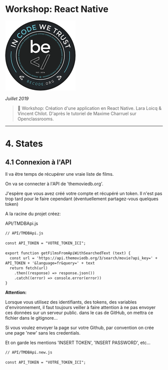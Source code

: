 # Workshop: React Native

![Becode logo](https://raw.githubusercontent.com/Raigyo/react-character-manager/master/img/becode-logo.png)



*Juillet 2019*

> 🔨 Workshop: Création d'une application en React Native. Lara Loicq & Vincent Chilot. D'après le tutoriel de Maxime Charruel sur Openclassrooms.


* * *


# 4. States

## 4.1 Connexion à l'API

Il va être temps de récupérer une vraie liste de films.

On va se connecter à l'API de 'themoviedb.org'.

J'espère que vous avez créé votre compte et récupéré un token. Il n'est pas trop tard pour le faire cependant (éventuellement partagez-vous quelques token)

A la racine du projet créez:

API/TMDBApi.js


~~~
// API/TMDBApi.js

const API_TOKEN = "VOTRE_TOKEN_ICI";

export function getFilmsFromApiWithSearchedText (text) {
  const url = 'https://api.themoviedb.org/3/search/movie?api_key=' + API_TOKEN + '&language=fr&query=' + text
  return fetch(url)
    .then((response) => response.json())
    .catch((error) => console.error(error))
}
~~~

**Attention:** 

Lorsque vous utilisez des identifiants, des tokens, des variables d'environnement, il faut toujours veiller à faire attention à ne pas envoyer ces données sur un serveur public. dans le cas de GitHub, on mettra ce fichier dans le gitignore...

Si vous voulez envoyer la page sur votre Github, par convention on crée une page 'new' sans les credentials.

Et on garde les mentions 'INSERT TOKEN', 'INSERT PASSWORD', etc...

~~~
// API/TMDBApi.new.js

const API_TOKEN = "VOTRE_TOKEN_ICI";
~~~


